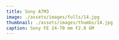 ```yaml
---
title: Sony A7M3
image: ./assets/images/fulls/14.jpg
thumbnail: ./assets/images/thumbs/14.jpg
caption: Sony FE 24-70 mm F2.8 GM
---
```

